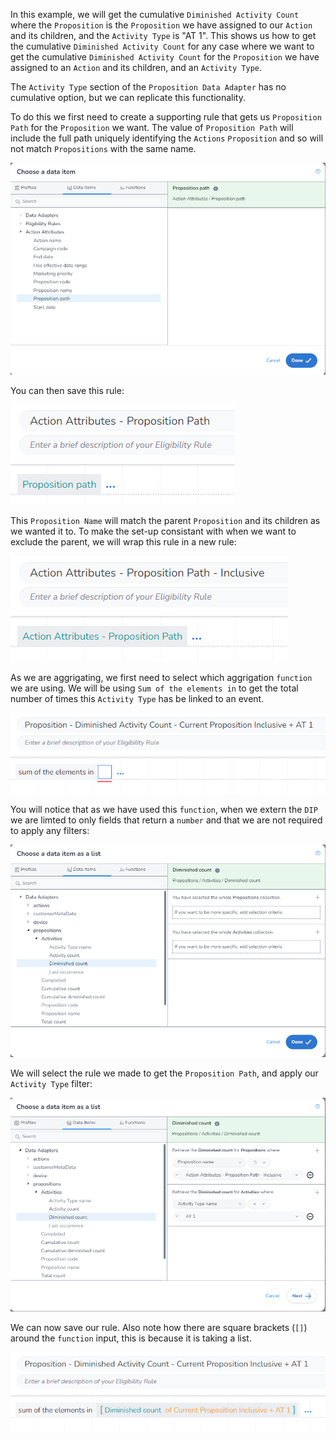 In this example, we will get the cumulative `Diminished Activity Count` where the `Proposition` is the `Proposition` we have assigned to our `Action` and its children, and the `Activity Type` is "AT 1". This shows us how to get the cumulative `Diminished Activity Count` for any case where we want to get the cumulative `Diminished Activity Count` for the `Proposition` we have assigned to an `Action` and its children, and an `Activity Type`.

The `Activity Type` section of the `Proposition Data Adapter` has no cumulative option, but we can replicate this functionality.

To do this we first need to create a supporting rule that gets us `Proposition Path` for the `Proposition` we want. The value of `Proposition Path` will include the full path uniquely identifying the `Actions` `Proposition` and so will not match `Propositions` with the same name.

![](interest-diminished_activity_count-single_activity-current_proposition-inclusive-1.png)

You can then save this rule:

![](interest-diminished_activity_count-single_activity-current_proposition-inclusive-2.png)

This `Proposition Name` will match the parent `Proposition` and its children as we wanted it to. To make the set-up consistant with when we want to exclude the parent, we will wrap this rule in a new rule:

![](interest-diminished_activity_count-single_activity-current_proposition-inclusive-3.png)

As we are aggrigating, we first need to select which aggrigation `function` we are using. We will be using `Sum of the elements in` to get the total number of times this `Activity Type` has be linked to an event.

![](interest-diminished_activity_count-single_activity-current_proposition-inclusive-4.png)

You will notice that as we have used this `function`, when we extern the `DIP` we are limted to only fields that return a `number` and that we are not required to apply any filters:

![](interest-diminished_activity_count-single_activity-current_proposition-inclusive-5.png)


We will select the rule we made to get the `Proposition Path`, and apply our `Activity Type` filter:

![](interest-diminished_activity_count-single_activity-current_proposition-inclusive-6.png)


We can now save our rule. Also note how there are square brackets (`[]`) around the `function` input, this is because it is taking a list.

![](interest-diminished_activity_count-single_activity-current_proposition-inclusive-7.png)
